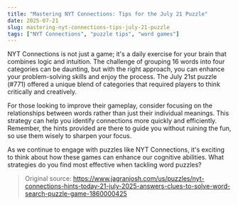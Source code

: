 ```yaml
---
title: "Mastering NYT Connections: Tips for the July 21 Puzzle"
date: 2025-07-21
slug: mastering-nyt-connections-tips-july-21-puzzle
tags: ["NYT Connections", "puzzle tips", "word games"]
---
```


NYT Connections is not just a game; it's a daily exercise for your brain that combines logic and intuition. The challenge of grouping 16 words into four categories can be daunting, but with the right approach, you can enhance your problem-solving skills and enjoy the process. The July 21st puzzle (#771) offered a unique blend of categories that required players to think critically and creatively.

For those looking to improve their gameplay, consider focusing on the relationships between words rather than just their individual meanings. This strategy can help you identify connections more quickly and efficiently. Remember, the hints provided are there to guide you without ruining the fun, so use them wisely to sharpen your focus.

As we continue to engage with puzzles like NYT Connections, it's exciting to think about how these games can enhance our cognitive abilities. What strategies do you find most effective when tackling word puzzles?
> Original source: https://www.jagranjosh.com/us/puzzles/nyt-connections-hints-today-21-july-2025-answers-clues-to-solve-word-search-puzzle-game-1860000425
